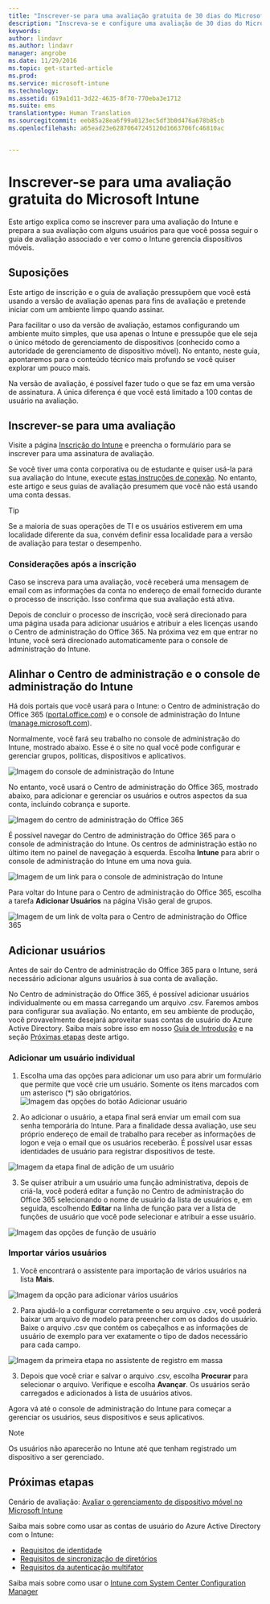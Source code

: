```yaml
---
title: "Inscrever-se para uma avaliação gratuita de 30 dias do Microsoft Intune | Documentos da Microsoft"
description: "Inscreva-se e configure uma avaliação de 30 dias do Microsoft Intune."
keywords: 
author: lindavr
ms.author: lindavr
manager: angrobe
ms.date: 11/29/2016
ms.topic: get-started-article
ms.prod: 
ms.service: microsoft-intune
ms.technology: 
ms.assetid: 619a1d11-3d22-4635-8f70-770eba3e1712
ms.suite: ems
translationtype: Human Translation
ms.sourcegitcommit: eeb85a28ea6f99a0123ec5df3b0d476a678b85cb
ms.openlocfilehash: a65ead23e62870647245120d1663706fc46810ac


---
```


# <a name="sign-up-for-a-microsoft-intune-free-trial"></a>Inscrever-se para uma avaliação gratuita do Microsoft Intune
Este artigo explica como se inscrever para uma avaliação do Intune e prepara a sua avaliação com alguns usuários para que você possa seguir o guia de avaliação associado e ver como o Intune gerencia dispositivos móveis. <!---or app data when devices are not enrolled in Intune.--->

## <a name="assumptions"></a>Suposições
Este artigo de inscrição e o guia de avaliação pressupõem que você está usando a versão de avaliação apenas para fins de avaliação e pretende iniciar com um ambiente limpo quando assinar.

Para facilitar o uso da versão de avaliação, estamos configurando um ambiente muito simples, que usa apenas o Intune e pressupõe que ele seja o único método de gerenciamento de dispositivos (conhecido como a autoridade de gerenciamento de dispositivo móvel). No entanto, neste guia, apontaremos para o conteúdo técnico mais profundo se você quiser explorar um pouco mais.

Na versão de avaliação, é possível fazer tudo o que se faz em uma versão de assinatura. A única diferença é que você está limitado a 100 contas de usuário na avaliação.

## <a name="sign-up-for-your-trial"></a>Inscrever-se para uma avaliação
Visite a página [Inscrição do Intune](https://portal.office.com/Signup/Signup.aspx?OfferId=40BE278A-DFD1-470a-9EF7-9F2596EA7FF9&dl=INTUNE_A&ali=1#0%20) e preencha o formulário para se inscrever para uma assinatura de avaliação.

Se você tiver uma conta corporativa ou de estudante e quiser usá-la para sua avaliação do Intune, execute [estas instruções de conexão](https://docs.microsoft.com/en-us/intune/get-started/start-with-a-paid-subscription-to-microsoft-intune-step-1). No entanto, este artigo e seus guias de avaliação presumem que você não está usando uma conta dessas.

> [!TIP]
> Se a maioria de suas operações de TI e os usuários estiverem em uma localidade diferente da sua, convém definir essa localidade para a versão de avaliação para testar o desempenho.

### <a name="post-sign-up-considerations"></a>Considerações após a inscrição
Caso se inscreva para uma avaliação, você receberá uma mensagem de email com as informações da conta no endereço de email fornecido durante o processo de inscrição. Isso confirma que sua avaliação está ativa.

Depois de concluir o processo de inscrição, você será direcionado para uma página usada para adicionar usuários e atribuir a eles licenças usando o Centro de administração do Office 365. Na próxima vez em que entrar no Intune, você será direcionado automaticamente para o console de administração do Intune.

## <a name="keeping-the-admin-center-and-the-intune-administration-console-straight"></a>Alinhar o Centro de administração e o console de administração do Intune
Há dois portais que você usará para o Intune: o Centro de administração do Office 365 ([portal.office.com](https://portal.office.com)) e o console de administração do Intune ([manage.microsoft.com](https://manage.microsoft.com)).

Normalmente, você fará seu trabalho no console de administração do Intune, mostrado abaixo. Esse é o site no qual você pode configurar e gerenciar grupos, políticas, dispositivos e aplicativos.

![Imagem do console de administração do Intune](./media/sign-up/intune-admin-console.png)

No entanto, você usará o Centro de administração do Office 365, mostrado abaixo, para adicionar e gerenciar os usuários e outros aspectos da sua conta, incluindo cobrança e suporte.

![Imagem do centro de administração do Office 365](./media/sign-up/office-admin-center.png)

É possível navegar do Centro de administração do Office 365 para o console de administração do Intune. Os centros de administração estão no último item no painel de navegação à esquerda. Escolha **Intune** para abrir o console de administração do Intune em uma nova guia.

![Imagem de um link para o console de administração do Intune](./media/sign-up/link-to-intune.png)

Para voltar do Intune para o Centro de administração do Office 365, escolha a tarefa **Adicionar Usuários** na página Visão geral de grupos.

![Imagem de um link de volta para o Centro de administração do Office 365](./media/sign-up/task-add-users.png)

## <a name="add-users"></a>Adicionar usuários
Antes de sair do Centro de administração do Office 365 para o Intune, será necessário adicionar alguns usuários à sua conta de avaliação.

No Centro de administração do Office 365, é possível adicionar usuários individualmente ou em massa carregando um arquivo .csv. Faremos ambos para configurar sua avaliação. No entanto, em seu ambiente de produção, você provavelmente desejará aproveitar suas contas de usuário do Azure Active Directory. Saiba mais sobre isso em nosso [Guia de Introdução](https://docs.microsoft.com/en-us/intune/get-started/start-with-a-paid-subscription-to-microsoft-intune-step-3) e na seção [Próximas etapas](#Next-steps) deste artigo.

### <a name="add-an-individual-user"></a>Adicionar um usuário individual
1. Escolha uma das opções para adicionar um uso para abrir um formulário que permite que você crie um usuário. Somente os itens marcados com um asterisco (\*) são obrigatórios.
![Imagem das opções do botão Adicionar usuário](./media/sign-up/add-user.png)


2.  Ao adicionar o usuário, a etapa final será enviar um email com sua senha temporária do Intune. Para a finalidade dessa avaliação, use seu próprio endereço de email de trabalho para receber as informações de logon e veja o email que os usuários receberão. É possível usar essas identidades de usuário para registrar dispositivos de teste.<br/>

 ![Imagem da etapa final de adição de um usuário](./media/sign-up/new-user-2.png)

3. Se quiser atribuir a um usuário uma função administrativa, depois de criá-la, você poderá editar a função no Centro de administração do Office 365 selecionando o nome de usuário da lista de usuários e, em seguida, escolhendo **Editar** na linha de função para ver a lista de funções de usuário que você pode selecionar e atribuir a esse usuário.

 ![Imagem das opções de função de usuário](./media/sign-up/change-user-role.png)

### <a name="import-multiple-users"></a>Importar vários usuários
1. Você encontrará o assistente para importação de vários usuários na lista **Mais**.

 ![Imagem da opção para adicionar vários usuários](./media/sign-up/add-multiple-users.png)

2. Para ajudá-lo a configurar corretamente o seu arquivo .csv, você poderá baixar um arquivo de modelo para preencher com os dados do usuário. Baixe o arquivo .csv que contém os cabeçalhos e as informações de usuário de exemplo para ver exatamente o tipo de dados necessário para cada campo.

 ![Imagem da primeira etapa no assistente de registro em massa](./media/sign-up/bulk-enroll-step-1.png)


3. Depois que você criar e salvar o arquivo .csv, escolha **Procurar** para selecionar o arquivo. Verifique e escolha **Avançar**. Os usuários serão carregados e adicionados à lista de usuários ativos.

Agora vá até o console de administração do Intune para começar a gerenciar os usuários, seus dispositivos e seus aplicativos.

> [!NOTE]
> Os usuários não aparecerão no Intune até que tenham registrado um dispositivo a ser gerenciado.

## <a name="next-steps"></a>Próximas etapas
Cenário de avaliação: [Avaliar o gerenciamento de dispositivo móvel no Microsoft Intune](mobile-device-management-trial-guide-microsoft-intune.md)

Saiba mais sobre como usar as contas de usuário do Azure Active Directory com o Intune:
- [Requisitos de identidade](https://docs.microsoft.com/en-us/active-directory/active-directory-hybrid-identity-design-considerations-overview#design-considerations-overview)
- [Requisitos de sincronização de diretórios](https://docs.microsoft.com/en-us/active-directory/active-directory-hybrid-identity-design-considerations-directory-sync-requirements)
- [Requisitos da autenticação multifator](https://docs.microsoft.com/en-us/active-directory/active-directory-hybrid-identity-design-considerations-multifactor-auth-requirements)

Saiba mais sobre como usar o [Intune com System Center Configuration Manager](https://docs.microsoft.com/en-us/sccm/mdm/understand/hybrid-mobile-device-management)



<!--HONumber=Dec16_HO2-->


